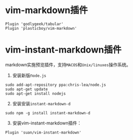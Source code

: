 # vim-markdown插件


```
Plugin 'godlygeek/tabular'
Plugin 'plasticboy/vim-markdown'
```

# vim-instant-markdown插件

markdown实施预览插件，支持`MACOS`和`Unix/linuxes`操作系统。

1. 安装新版n`ode.js`

```
sudo add-apt-repository ppa:chris-lea/node.js
sudo apt-get update
sudo apt-get install nodejs
```

2. 安装安装`instant-markdown-d`

```
sudo npm -g install instant-markdown-d
```

3. 安装vim-instant-markdown插件：

```
Plugin 'suan/vim-instant-markdown'
```
